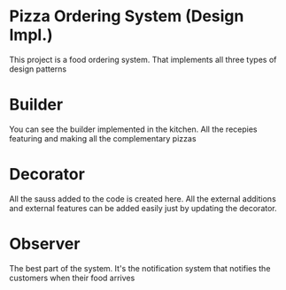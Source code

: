 # Pizza Ordering System (Design Impl.)

This project is a food ordering system. That implements all three types of
design patterns

# Builder

You can see the builder implemented in the kitchen. All the recepies
featuring and making all the complementary pizzas

# Decorator

All the sauss added to the code is created here. All the external additions and
external features can be added easily just by updating the decorator.

# Observer

The best part of the system. It's the notification system that notifies the
customers when their food arrives
